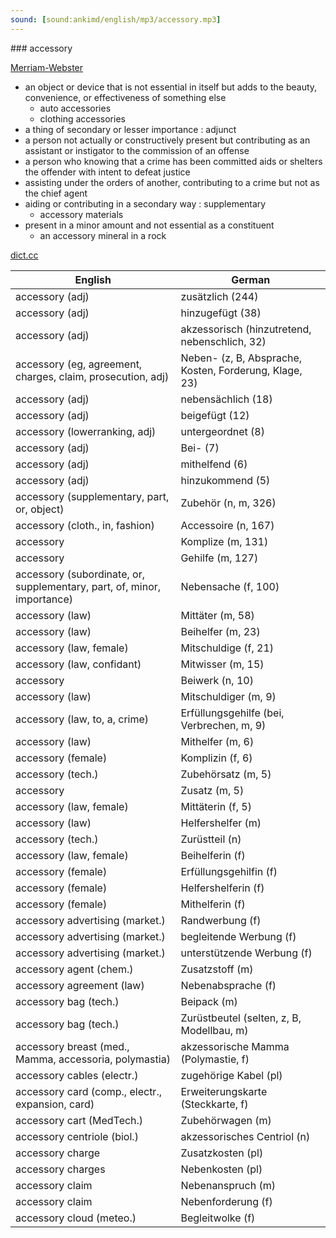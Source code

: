 ```yaml
---
sound: [sound:ankimd/english/mp3/accessory.mp3]
---
```


\### accessory

[Merriam-Webster](https://www.merriam-webster.com/dictionary/accessory)

- an object or device that is not essential in itself but adds to the beauty, convenience, or effectiveness of something else
    - auto accessories
    - clothing accessories
- a thing of secondary or lesser importance : adjunct
- a person not actually or constructively present but contributing as an assistant or instigator to the commission of an offense
- a person who knowing that a crime has been committed aids or shelters the offender with intent to defeat justice
- assisting under the orders of another, contributing to a crime but not as the chief agent
- aiding or contributing in a secondary way : supplementary
    - accessory materials
- present in a minor amount and not essential as a constituent
    - an accessory mineral in a rock

[dict.cc](https://www.dict.cc/accessory)

| English        | German       |
| -------------- | ------------ |
| accessory (adj) | zusätzlich (244) |
| accessory (adj) | hinzugefügt (38) |
| accessory (adj) | akzessorisch (hinzutretend, nebenschlich, 32) |
| accessory (eg, agreement, charges, claim, prosecution, adj) | Neben- (z, B, Absprache, Kosten, Forderung, Klage, 23) |
| accessory (adj) | nebensächlich (18) |
| accessory (adj) | beigefügt (12) |
| accessory (lowerranking, adj) | untergeordnet (8) |
| accessory (adj) | Bei- (7) |
| accessory (adj) | mithelfend (6) |
| accessory (adj) | hinzukommend (5) |
| accessory (supplementary, part, or, object) | Zubehör (n, m, 326) |
| accessory (cloth., in, fashion) | Accessoire (n, 167) |
| accessory | Komplize (m, 131) |
| accessory | Gehilfe (m, 127) |
| accessory (subordinate, or, supplementary, part, of, minor, importance) | Nebensache (f, 100) |
| accessory (law) | Mittäter (m, 58) |
| accessory (law) | Beihelfer (m, 23) |
| accessory (law, female) | Mitschuldige (f, 21) |
| accessory (law, confidant) | Mitwisser (m, 15) |
| accessory | Beiwerk (n, 10) |
| accessory (law) | Mitschuldiger (m, 9) |
| accessory (law, to, a, crime) | Erfüllungsgehilfe (bei, Verbrechen, m, 9) |
| accessory (law) | Mithelfer (m, 6) |
| accessory (female) | Komplizin (f, 6) |
| accessory (tech.) | Zubehörsatz (m, 5) |
| accessory | Zusatz (m, 5) |
| accessory (law, female) | Mittäterin (f, 5) |
| accessory (law) | Helfershelfer (m) |
| accessory (tech.) | Zurüstteil (n) |
| accessory (law, female) | Beihelferin (f) |
| accessory (female) | Erfüllungsgehilfin (f) |
| accessory (female) | Helfershelferin (f) |
| accessory (female) | Mithelferin (f) |
| accessory advertising (market.) | Randwerbung (f) |
| accessory advertising (market.) | begleitende Werbung (f) |
| accessory advertising (market.) | unterstützende Werbung (f) |
| accessory agent (chem.) | Zusatzstoff (m) |
| accessory agreement (law) | Nebenabsprache (f) |
| accessory bag (tech.) | Beipack (m) |
| accessory bag (tech.) | Zurüstbeutel (selten, z, B, Modellbau, m) |
| accessory breast (med., Mamma, accessoria, polymastia) | akzessorische Mamma (Polymastie, f) |
| accessory cables (electr.) | zugehörige Kabel (pl) |
| accessory card (comp., electr., expansion, card) | Erweiterungskarte (Steckkarte, f) |
| accessory cart (MedTech.) | Zubehörwagen (m) |
| accessory centriole (biol.) | akzessorisches Centriol (n) |
| accessory charge | Zusatzkosten (pl) |
| accessory charges | Nebenkosten (pl) |
| accessory claim | Nebenanspruch (m) |
| accessory claim | Nebenforderung (f) |
| accessory cloud (meteo.) | Begleitwolke (f) |
